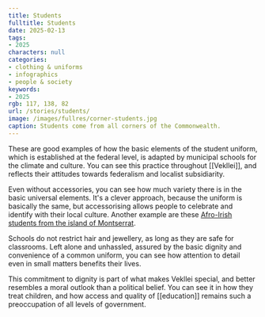 ```yaml
---
title: Students
fulltitle: Students
date: 2025-02-13
tags:
- 2025
characters: null
categories:
- clothing & uniforms
- infographics
- people & society
keywords:
- 2025
rgb: 117, 138, 82
url: /stories/students/
image: /images/fullres/corner-students.jpg
caption: Students come from all corners of the Commonwealth.
---
```

These are good examples of how the basic elements of the student uniform, which is established at the federal level, is adapted by municipal schools for the climate and culture. You can see this practice throughout [[Vekllei]], and reflects their attitudes towards federalism and localist subsidiarity.

Even without accessories, you can see how much variety there is in the basic universal elements. It's a clever approach, because the uniform is basically the same, but accessorising allows people to celebrate and identify with their local culture. Another example are these [Afro-Irish students from the island of Montserrat](/stories/college/).

Schools do not restrict hair and jewellery, as long as they are safe for classrooms. Left alone and unhassled, assured by the basic dignity and convenience of a common uniform, you can see how attention to detail even in small matters benefits their lives.

This commitment to dignity is part of what makes Vekllei special, and better resembles a moral outlook than a political belief. You can see it in how they treat children, and how access and quality of [[education]] remains such a preoccupation of all levels of government.